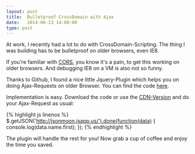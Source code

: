 ```yaml
---
layout: post
title:  Bulletproof CrossDomain with Ajax
date:   2014-06-13 14:00:00
type: post
---
```


At work, I recently had a lot to do with CrossDomain-Scripting. The thing I was building has to be bulletproof on older browsers, even IE8.

If you're familiar with [CORS](http://www.html5rocks.com/en/tutorials/cors/), you know it's a pain, to get this working on older browsers. And debugging IE8 on a VM is also not so funny.

Thanks to Github, I found a nice little Jquery-Plugin which helps you on doing Ajax-Requests on older Browser. You can find the code [here](https://github.com/MoonScript/jQuery-ajaxTransport-XDomainRequest).

Implementation is easy.
Download the code or use the [CDN-Version](http://cdnjs.cloudflare.com/ajax/libs/jquery-ajaxtransport-xdomainrequest/1.0.2/jquery.xdomainrequest.min.js) and do your Ajax-Request as usual:


{% highlight js linenos %}
$.getJSON('http://jsonmoon.jsapp.us/').done(function(data) {
  console.log(data.name.first);
});
{% endhighlight %}

The plugin will handle the rest for you!
Now grab a cup of coffee and enjoy the time you saved.